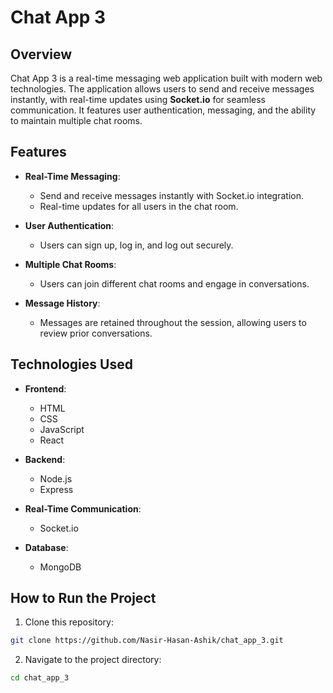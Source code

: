 # Chat App 3

## Overview  
Chat App 3 is a real-time messaging web application built with modern web technologies. The application allows users to send and receive messages instantly, with real-time updates using **Socket.io** for seamless communication. It features user authentication, messaging, and the ability to maintain multiple chat rooms.

## Features  
- **Real-Time Messaging**:  
  - Send and receive messages instantly with Socket.io integration.  
  - Real-time updates for all users in the chat room.

- **User Authentication**:  
  - Users can sign up, log in, and log out securely.

- **Multiple Chat Rooms**:  
  - Users can join different chat rooms and engage in conversations.

- **Message History**:  
  - Messages are retained throughout the session, allowing users to review prior conversations.

## Technologies Used  
- **Frontend**:  
  - HTML  
  - CSS  
  - JavaScript  
  - React  

- **Backend**:  
  - Node.js  
  - Express  

- **Real-Time Communication**:  
  - Socket.io  

- **Database**:  
  - MongoDB
 
  
## How to Run the Project  
 1. Clone this repository:  
   ```bash  
   git clone https://github.com/Nasir-Hasan-Ashik/chat_app_3.git
```
 2. Navigate to the project directory:
   ```bash  
  cd chat_app_3  
 ```


